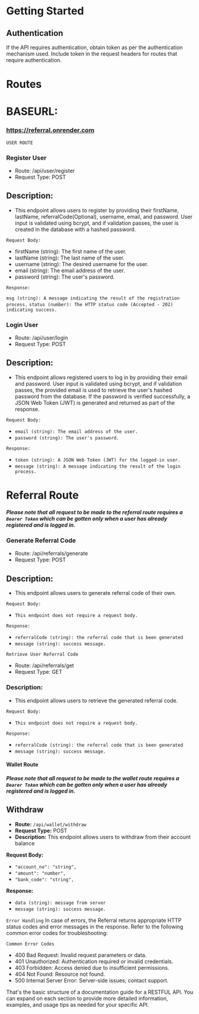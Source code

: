 # Getting Started

## Authentication
If the API requires authentication, obtain token as per the authentication mechanism used. Include token in the request headers for routes that require authentication.

# Routes
# BASEURL:
### https://referral.onrender.com

`USER ROUTE`

### Register User
- Route: /api/user/register
- Request Type: POST
## Description:
- This endpoint allows users to register by providing their firstName, lastName, referralCode(Optional), username, email, and password. User input is validated using bcrypt, and if validation passes, the user is created in the database with a hashed password.

`Request Body:`

- firstName (string): The first name of the user.
- lastName (string): The last name of the user.
- username (string): The desired username for the user.
- email (string): The email address of the user.
- password (string): The user's password.

`Response:`

`msg (string): A message indicating the result of the registration process.`
`status (number): The HTTP status code (Accepted - 202) indicating success.`

### Login User
- Route: /api/user/login
- Request Type: POST

## Description:
- This endpoint allows registered users to log in by providing their email and password. User input is validated using bcrypt, and if validation passes, the provided email is used to retrieve the user's hashed password from the database. If the password is verified successfully, a JSON Web Token (JWT) is generated and returned as part of the response.

`Request Body:`

- `email (string): The email address of the user.`
- `password (string): The user's password.`

`Response:`

- `token (string): A JSON Web Token (JWT) for the logged-in user.`
- `message (string): A message indicating the result of the login process.`


# Referral Route
##### Please note that all request to be made to the referral route requires a `Bearer Token` which can be gotten only when a user has already registered and is logged in.

### Generate Referral Code
- Route: /api/referrals/generate
- Request Type: POST

## Description:
- This endpoint allows users to generate referral code of their own. 

`Request Body:`

- `This endpoint does not require a request body.`


`Response:`

- `referralCode (string): the referral code that is been generated`
- `message (string): success message.`


`Retrieve User Referral Code`

- Route: /api/referrals/get
- Request Type: GET

### Description:
- This endpoint allows users to retrieve the generated referral code.

`Request Body:`

- `This endpoint does not require a request body.`

`Response:`

- `referralCode (string): the referral code that is been generated`
- `message (string): success message.`

#### Wallet Route
##### Please note that all request to be made to the wallet route requires a `Bearer Token` which can be gotten only when a user has already registered and is logged in.

## Withdraw

- **Route:** `/api/wallet/withdraw`
- **Request Type:** POST
- **Description:** This endpoint allows users to withdraw from their account balance

**Request Body:**

- `"account_no": "string",`
- `"amount": "number",`
- `"bank_code": "string",`

**Response:**

- `data (string): message from server`
- `message (string): success message.`

`Error Handling`
In case of errors, the Referral returns appropriate HTTP status codes and error messages in the response. Refer to the following common error codes for troubleshooting:

`Common Error Codes`
- 400 Bad Request: Invalid request parameters or data.
- 401 Unauthorized: Authentication required or invalid credentials.
- 403 Forbidden: Access denied due to insufficient permissions.
- 404 Not Found: Resource not found.
- 500 Internal Server Error: Server-side issues; contact support.

That's the basic structure of a documentation guide for a RESTFUL API. You can expand on each section to provide more detailed information, examples, and usage tips as needed for your specific API.
